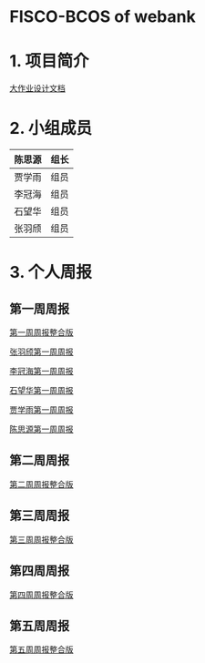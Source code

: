 # FISCO-BCOS of webank

# 1. 项目简介
[大作业设计文档](https://github.com/blockchaingroup4/webank/blob/master/Final_project/Documents/%E9%A1%B9%E7%9B%AE%E8%AF%A6%E7%BB%86%E8%AE%BE%E8%AE%A1%E6%96%87%E6%A1%A32.30%EF%BC%88%E6%8F%90%E4%BA%A4%EF%BC%89.docx)


# 2. 小组成员

| 陈思源 | 组长 |
| :----: | :--- |
| 贾学雨 | 组员 |
| 李冠海 | 组员 |
| 石望华 | 组员 |
| 张羽颀 | 组员 |



# 3. 个人周报
## 第一周周报
[第一周周报整合版](https://github.com/blockchaingroup4/webank/blob/master/%E5%91%A8%E6%8A%A5/week_1.md)  

[张羽颀第一周周报](https://github.com/blockchaingroup4/webank/blob/master/%E5%91%A8%E6%8A%A5/%E7%AC%AC%E4%B8%80%E5%91%A8/%E5%BC%A0%E7%BE%BD%E9%A2%80_%E7%AC%AC%E4%B8%80%E5%91%A8%E5%91%A8%E6%8A%A5.md)  

[李冠海第一周周报](https://github.com/blockchaingroup4/webank/blob/master/%E5%91%A8%E6%8A%A5/%E7%AC%AC%E4%B8%80%E5%91%A8/%E6%9D%8E%E5%86%A0%E6%B5%B7_%E7%AC%AC%E4%B8%80%E5%91%A8%E5%91%A8%E6%8A%A5.md)  

[石望华第一周周报](https://github.com/blockchaingroup4/webank/blob/master/%E5%91%A8%E6%8A%A5/%E7%AC%AC%E4%B8%80%E5%91%A8/%E7%9F%B3%E6%9C%9B%E5%8D%8E_%E7%AC%AC%E4%B8%80%E5%91%A8%E5%91%A8%E6%8A%A5.md)  
 
[贾学雨第一周周报](https://github.com/blockchaingroup4/webank/blob/master/%E5%91%A8%E6%8A%A5/%E7%AC%AC%E4%B8%80%E5%91%A8/%E8%B4%BE%E5%AD%A6%E9%9B%A8_%E7%AC%AC%E4%B8%80%E5%91%A8%E5%91%A8%E6%8A%A5.md)  

[陈思源第一周周报](https://github.com/blockchaingroup4/webank/blob/master/%E5%91%A8%E6%8A%A5/%E7%AC%AC%E4%B8%80%E5%91%A8/%E9%99%88%E6%80%9D%E6%BA%90_%E7%AC%AC%E4%B8%80%E5%91%A8%E5%91%A8%E6%8A%A5.md)  

## 第二周周报
[第二周周报整合版](https://github.com/blockchaingroup4/webank/blob/master/%E5%91%A8%E6%8A%A5/week_2.md)  

## 第三周周报
[第三周周报整合版](https://github.com/blockchaingroup4/webank/blob/master/%E5%91%A8%E6%8A%A5/week_3.md)

## 第四周周报
[第四周周报整合版](https://github.com/blockchaingroup4/webank/blob/master/%E5%91%A8%E6%8A%A5/week_4.md)

## 第五周周报
[第五周周报整合版](https://github.com/blockchaingroup4/webank/blob/master/%E5%91%A8%E6%8A%A5/week_5.md)

